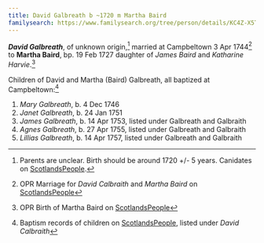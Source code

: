 ```yaml
---
title: David Galbreath b ~1720 m Martha Baird
familysearch: https://www.familysearch.org/tree/person/details/KC4Z-X5T
---
```

***David Galbreath***, of unknown origin,[^origin] married at Campbeltown 3 Apr 1744[^marriage] to **Martha Baird**, bp. 19 Feb 1727 daughter of *James Baird* and *Katharine Harvie*.[^martha]

Children of David and Martha (Baird) Galbreath, all baptized at Campbeltown:[^children]

1. *Mary Galbreath*, b. 4 Dec 1746
2. *Janet Galbreath*, b. 24 Jan 1751
3. *James Galbreath*, b. 14 Apr 1753, listed under Galbreath and Galbraith
4. *Agnes Galbreath*, b. 27 Apr 1755, listed under Galbreath and Galbraith
5. *Lillias Galbreath*, b. 14 Apr 1757, listed under Galbreath and Galbraith

[^origin]: Parents are unclear. Birth should be around 1720 +/- 5 years.  Canidates on [ScotlandsPeople](https://www.scotlandspeople.gov.uk/record-results?search_type=people&event=%28B%20OR%20C%20OR%20S%29&record_type%5B0%5D=opr_births&church_type=Old%20Parish%20Registers&dl_cat=church&dl_rec=church-births-baptisms&surname=galbr&surname_so=starts&forename=david&forename_so=starts&sex=M&from_year=1715&to_year=1730&parent_names_so=starts&parent_name_two_so=fuzzy&county=ARGYLL&record=Church%20of%20Scotland%20%28old%20parish%20registers%29%20Roman%20Catholic%20Church%20Other%20churches).

[^marriage]: OPR Marriage for *David Calbraith* and *Martha Baird* on [ScotlandsPeople](https://www.scotlandspeople.gov.uk/record-results?search_type=people&event=M&record_type%5B0%5D=opr_marriages&church_type=Old%20Parish%20Registers&dl_cat=church&dl_rec=church-banns-marriages&surname=baird&surname_so=starts&forename=martha&forename_so=starts&spouse_name_so=exact&from_year=1745&to_year=1745&record=Church%20of%20Scotland%20%28old%20parish%20registers%29%20Roman%20Catholic%20Church%20Other%20churches)

[^children]: Baptism records of children on [ScotlandsPeople](https://www.scotlandspeople.gov.uk/record-results?search_type=people&event=%28B%20OR%20C%20OR%20S%29&record_type%5B0%5D=opr_births&church_type=Old%20Parish%20Registers&dl_cat=church&dl_rec=church-births-baptisms&surname=galbr&surname_so=starts&forename_so=starts&from_year=1700&to_year=1800&parent_names=galbr&parent_names_so=starts&parent_name_two=baird&parent_name_two_so=exact&record=Church%20of%20Scotland%20%28old%20parish%20registers%29%20Roman%20Catholic%20Church%20Other%20churches&sort=asc&order=Date&field=year), listed under *David Calbraith*

[^martha]: OPR Birth of Martha Baird on [ScotlandsPeople](https://www.scotlandspeople.gov.uk/record-results?search_type=people&event=%28B%20OR%20C%20OR%20S%29&record_type%5B0%5D=opr_births&church_type=Old%20Parish%20Registers&dl_cat=church&dl_rec=church-births-baptisms&surname=baird&surname_so=starts&forename=martha&forename_so=starts&sex=F&from_year=1700&to_year=1730&parent_names_so=starts&parent_name_two_so=fuzzy&county=ARGYLL&record=Church%20of%20Scotland%20%28old%20parish%20registers%29%20Roman%20Catholic%20Church%20Other%20churches)




